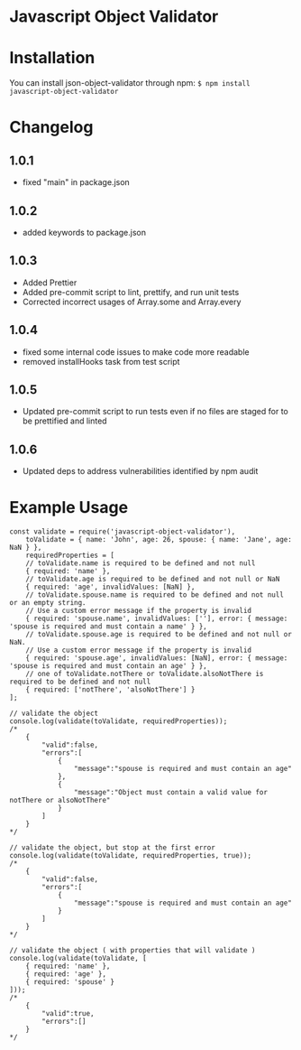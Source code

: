 # Javascript Object Validator

# Installation

You can install json-object-validator through npm:
`$ npm install javascript-object-validator`

# Changelog

## 1.0.1

- fixed "main" in package.json

## 1.0.2

- added keywords to package.json

## 1.0.3

- Added Prettier
- Added pre-commit script to lint, prettify, and run unit tests
- Corrected incorrect usages of Array.some and Array.every

## 1.0.4

- fixed some internal code issues to make code more readable
- removed installHooks task from test script

## 1.0.5

- Updated pre-commit script to run tests even if no files are staged for to be prettified and linted

## 1.0.6

- Updated deps to address vulnerabilities identified by npm audit

# Example Usage

```
const validate = require('javascript-object-validator'),
    toValidate = { name: 'John', age: 26, spouse: { name: 'Jane', age: NaN } },
    requiredProperties = [
    // toValidate.name is required to be defined and not null
    { required: 'name' },
    // toValidate.age is required to be defined and not null or NaN
    { required: 'age', invalidValues: [NaN] },
    // toValidate.spouse.name is required to be defined and not null or an empty string.
    // Use a custom error message if the property is invalid
    { required: 'spouse.name', invalidValues: [''], error: { message: 'spouse is required and must contain a name' } },
    // toValidate.spouse.age is required to be defined and not null or NaN.
    // Use a custom error message if the property is invalid
    { required: 'spouse.age', invalidValues: [NaN], error: { message: 'spouse is required and must contain an age' } },
    // one of toValidate.notThere or toValidate.alsoNotThere is required to be defined and not null
    { required: ['notThere', 'alsoNotThere'] }
];

// validate the object
console.log(validate(toValidate, requiredProperties));
/*
    {
        "valid":false,
        "errors":[
            {
                "message":"spouse is required and must contain an age"
            },
            {
                "message":"Object must contain a valid value for notThere or alsoNotThere"
            }
        ]
    }
*/

// validate the object, but stop at the first error
console.log(validate(toValidate, requiredProperties, true));
/*
    {
        "valid":false,
        "errors":[
            {
                "message":"spouse is required and must contain an age"
            }
        ]
    }
*/

// validate the object ( with properties that will validate )
console.log(validate(toValidate, [
    { required: 'name' },
    { required: 'age' },
    { required: 'spouse' }
]));
/*
    {
        "valid":true,
        "errors":[]
    }
*/

```
